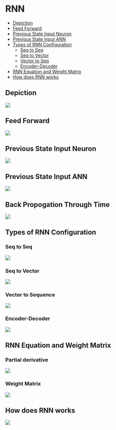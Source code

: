 # RNN
- [Depiction](#depiction)
- [Feed Forward](#feed-forward)
- [Previous State Input Neuron](#previous-state-input-neuron)
- [Previous State Input ANN](#previous-state-input-ann)
- [Types of RNN Configuration](#types-of-rnn-configuration)
  - [Seq to Seq](#seq-to-seq)
  - [Seq to Vector](#seq-to-vector)
  - [Vector to Seq](#vector-to-seq)
  - [Encoder-Decoder](#encoder-decoder)
- [RNN Equation and Weight Matrix](#rnn-equation-and-weight-matrix)
- [How does RNN works](how-does-rnn-works)

## Depiction
<img src="images/RNN-Depiction.png">

## Feed Forward
<img src="images/FFNN-Depiction.png">

## Previous State Input Neuron
<img src="images/Previous-State-Input-Neuron.png">

## Previous State Input ANN
<img src="images/Previous-State-Input-ANN.png">

## Back Propogation Through Time
<img src="images/BPTT.png">

## Types of RNN Configuration
### Seq to Seq
<img src="images/Seq-to-Seq.png">

### Seq to Vector
<img src="images/Seq-to-Vector.png">

### Vector to Sequence
<img src="images/Vector-to-Sequence.png">

### Encoder-Decoder
<img src="images/Encode-Decoder.png">

## RNN Equation and Weight Matrix
### Partial derivative
<img src="images/partial-derivative.png">

### Weight Matrix
<img src="images/RNN-Equation-WeightMatrix.png">

## How does RNN works
<img src="images/How-To-Solve.png">
